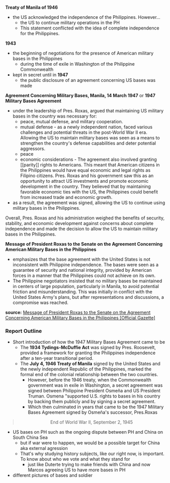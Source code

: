 **Treaty of Manila of 1946**
- the US acknowledged the independence of the Philippines. However...
	- the US to continue military operations in the PH
	- This statement conflicted with the idea of complete independence for the Philippines.

**1943**
- the beginning of negotiations for the presence of American military bases in the Philippines
	- during the time of exile in Washington of the Philippine Commonwealth
- kept in secret until in **1947**
	- the public disclosure of an agreement concerning US bases was made

**Agreement Concerning Military Bases, Manila, 14 March 1947** or **1947 Military Bases Agreement**
- under the leadership of Pres. Roxas, argued that maintaining US military bases in the country was necessary for:
	- peace, mutual defense, and military cooperation.
	- mutual defense - as a newly independent nation, faced various challenges and potential threats in the post-World War II era. Allowing the US to maintain military bases was seen as a means to strengthen the country's defense capabilities and deter potential aggressors.
	- peace
	- economic considerations - The agreement also involved granting [[parity]] rights to Americans. This meant that American citizens in the Philippines would have equal economic and legal rights as Filipino citizens. Pres. Roxas and his government saw this as an opportunity to attract US investments and promote economic development in the country. They believed that by maintaining favorable economic ties with the US, the Philippines could benefit from increased trade and economic growth.
- as a result, the agreement was signed, allowing the US to continue using military bases in the Philippines.

Overall, Pres. Roxas and his administration weighed the benefits of security, stability, and economic development against concerns about complete independence and made the decision to allow the US to maintain military bases in the Philippines.

**Message of President Roxas to the Senate on the Agreement Concerning American Military Bases in the Philippines**
- emphasizes that the base agreement with the United States is not inconsistent with Philippine independence. The bases were seen as a guarantee of security and national integrity, provided by American forces in a manner that the Philippines could not achieve on its own.
- The Philippine negotiators insisted that no military bases be maintained in centers of large population, particularly in Manila, to avoid potential friction and misunderstanding. This was initially in conflict with the United States Army's plans, but after representations and discussions, a compromise was reached.

**source:** [Message of President Roxas to the Senate on the Agreement Concerning American Military Bases in the Philippines [Official Gazette]](https://www.officialgazette.gov.ph/1947/03/17/message-of-president-roxas-to-the-senate-on-the-agreement-concerning-american-military-bases-in-the-philippines/#:~:text=%E2%80%94The%20Senate%20in%20its%20resolution,cemetery%20and%20recreation%20center%20purposes.)

### Report Outline
- Short introduction of how the 1947 Military Bases Agreement came to be
	- The **1934 Tydings-McDuffie Act** was signed by Pres. Roosevelt, provided a framework for granting the Philippines independence after a ten-year transitional period.
	- The **July 4, 1946 Treaty of Manila** signed by the United States and the newly independent Republic of the Philippines, marked the formal end of the colonial relationship between the two countries.
		- However, before the 1946 treaty, when the Commonwealth government was in exile in Washington, a secret agreement was signed between Philippine President Osmeña and US President Truman. Osmena "supported U.S. rights to bases in his country by backing them publicly and by signing a secret agreement.
		- Which then culminated in years that came to be the 1947 Military Bases Agreement signed by Osmeña's successor, Pres.Roxas

> <center>End of World War II, September 2, 1945</center>

- US bases on PH such as the ongoing dispute between PH and China on South China Sea
	- but if war were to happen, we would be a possible target for China aka external agression
	- That's why studying history subjects, like our right now, is important. To know about who we vote and what they stand for
		- just like Duterte trying to make friends with China and now Marcos agreeing US to have more bases in PH
- different pictures of bases and soldier